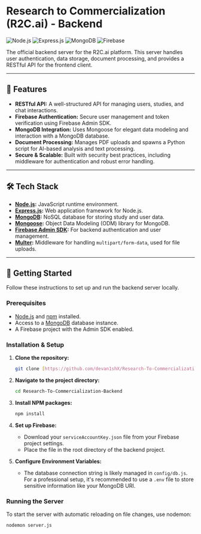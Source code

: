# Research to Commercialization (R2C.ai) - Backend

![Node.js](https://img.shields.io/badge/Node.js-339933?style=for-the-badge&logo=nodedotjs&logoColor=white)
![Express.js](https://img.shields.io/badge/Express.js-000000?style=for-the-badge&logo=express&logoColor=white)
![MongoDB](https://img.shields.io/badge/MongoDB-47A248?style=for-the-badge&logo=mongodb&logoColor=white)
![Firebase](https://img.shields.io/badge/Firebase-FFCA28?style=for-the-badge&logo=firebase&logoColor=black)

The official backend server for the R2C.ai platform. This server handles user authentication, data storage, document processing, and provides a RESTful API for the frontend client.

---

## 🚀 Features

* **RESTful API:** A well-structured API for managing users, studies, and chat interactions.
* **Firebase Authentication:** Secure user management and token verification using Firebase Admin SDK.
* **MongoDB Integration:** Uses Mongoose for elegant data modeling and interaction with a MongoDB database.
* **Document Processing:** Manages PDF uploads and spawns a Python script for AI-based analysis and text processing.
* **Secure & Scalable:** Built with security best practices, including middleware for authentication and robust error handling.

---

## 🛠️ Tech Stack

* **[Node.js](https://nodejs.org/):** JavaScript runtime environment.
* **[Express.js](https://expressjs.com/):** Web application framework for Node.js.
* **[MongoDB](https://www.mongodb.com/):** NoSQL database for storing study and user data.
* **[Mongoose](https://mongoosejs.com/):** Object Data Modeling (ODM) library for MongoDB.
* **[Firebase Admin SDK](https://firebase.google.com/docs/admin/setup):** For backend authentication and user management.
* **[Multer](https://github.com/expressjs/multer):** Middleware for handling `multipart/form-data`, used for file uploads.

---

## 🏁 Getting Started

Follow these instructions to set up and run the backend server locally.

### **Prerequisites**

* [Node.js](https://nodejs.org/) and [npm](https://www.npmjs.com/) installed.
* Access to a [MongoDB](https://www.mongodb.com/) database instance.
* A Firebase project with the Admin SDK enabled.

### **Installation & Setup**

1.  **Clone the repository:**
    ```sh
    git clone [https://github.com/devan1shX/Research-To-Commercialization-Backend.git](https://github.com/devan1shX/Research-To-Commercialization-Backend.git)
    ```
2.  **Navigate to the project directory:**
    ```sh
    cd Research-To-Commercialization-Backend
    ```
3.  **Install NPM packages:**
    ```sh
    npm install
    ```
4.  **Set up Firebase:**
    * Download your `serviceAccountKey.json` file from your Firebase project settings.
    * Place the file in the root directory of the backend project.

5.  **Configure Environment Variables:**
    * The database connection string is likely managed in `config/db.js`. For a professional setup, it's recommended to use a `.env` file to store sensitive information like your MongoDB URI.

### **Running the Server**

To start the server with automatic reloading on file changes, use nodemon:

```sh
nodemon server.js
